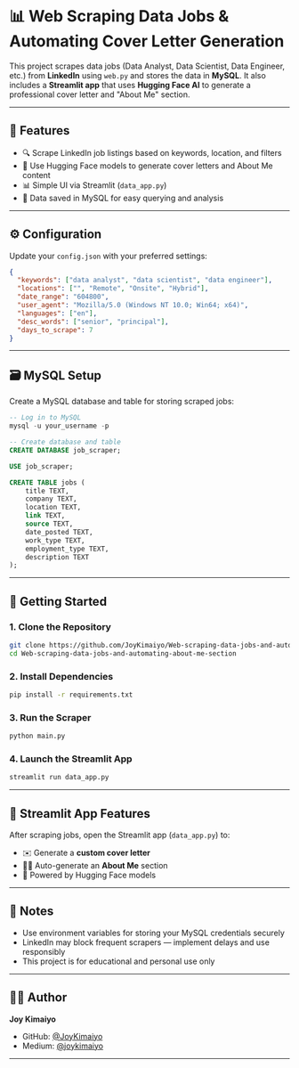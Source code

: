 # 📊 Web Scraping Data Jobs & Automating Cover Letter Generation

This project scrapes data jobs (Data Analyst, Data Scientist, Data Engineer, etc.) from **LinkedIn** using `web.py` and stores the data in **MySQL**. It also includes a **Streamlit app** that uses **Hugging Face AI** to generate a professional cover letter and "About Me" section.

---

## 🔧 Features

- 🔍 Scrape LinkedIn job listings based on keywords, location, and filters
- 🧠 Use Hugging Face models to generate cover letters and About Me content
- 📊 Simple UI via Streamlit (`data_app.py`)
- 💾 Data saved in MySQL for easy querying and analysis

---

## ⚙️ Configuration

Update your `config.json` with your preferred settings:

```json
{
  "keywords": ["data analyst", "data scientist", "data engineer"],
  "locations": ["", "Remote", "Onsite", "Hybrid"],
  "date_range": "604800", 
  "user_agent": "Mozilla/5.0 (Windows NT 10.0; Win64; x64)",
  "languages": ["en"],
  "desc_words": ["senior", "principal"],
  "days_to_scrape": 7
}
```

---

## 🗃️ MySQL Setup

Create a MySQL database and table for storing scraped jobs:

```sql
-- Log in to MySQL
mysql -u your_username -p

-- Create database and table
CREATE DATABASE job_scraper;

USE job_scraper;

CREATE TABLE jobs (
    title TEXT,
    company TEXT,
    location TEXT,
    link TEXT,
    source TEXT,
    date_posted TEXT,
    work_type TEXT,
    employment_type TEXT,
    description TEXT
);
```

---

## 🚀 Getting Started

### 1. Clone the Repository

```bash
git clone https://github.com/JoyKimaiyo/Web-scraping-data-jobs-and-automating-about-me-section
cd Web-scraping-data-jobs-and-automating-about-me-section
```

### 2. Install Dependencies

```bash
pip install -r requirements.txt
```

### 3. Run the Scraper

```bash
python main.py
```

### 4. Launch the Streamlit App

```bash
streamlit run data_app.py
```

---

## 🤖 Streamlit App Features

After scraping jobs, open the Streamlit app (`data_app.py`) to:

- ✉️ Generate a **custom cover letter**
- 🧍‍♂️ Auto-generate an **About Me** section
- 🧠 Powered by Hugging Face models

---

## 📌 Notes

- Use environment variables for storing your MySQL credentials securely
- LinkedIn may block frequent scrapers — implement delays and use responsibly
- This project is for educational and personal use only

---

## 🧑‍💻 Author

**Joy Kimaiyo**

- GitHub: [@JoyKimaiyo](https://github.com/JoyKimaiyo)
- Medium: [@joykimaiyo](https://medium.com/@joykimaiyo)

---
